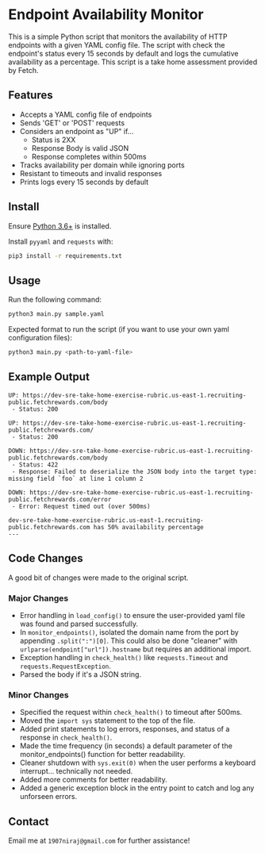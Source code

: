 # Endpoint Availability Monitor
This is a simple Python script that monitors the availability of HTTP endpoints with a given YAML config file. The script with check the endpoint's status every 15 seconds by default and logs the cumulative availability as a percentage. This script is a take home assessment provided by Fetch.

## Features
- Accepts a YAML config file of endpoints
- Sends 'GET' or 'POST' requests
- Considers an endpoint as "UP" if...
  - Status is 2XX
  - Response Body is valid JSON
  - Response completes within 500ms
- Tracks availability per domain while ignoring ports
- Resistant to timeouts and invalid responses
- Prints logs every 15 seconds by default

## Install
Ensure [Python 3.6+](https://realpython.com/installing-python/) is installed.

Install `pyyaml` and `requests` with:
```bash
pip3 install -r requirements.txt
```

## Usage
Run the following command:
```bash
python3 main.py sample.yaml
```
Expected format to run the script (if you want to use your own yaml configuration files):
```bash
python3 main.py <path-to-yaml-file>
```
## Example Output
```
UP: https://dev-sre-take-home-exercise-rubric.us-east-1.recruiting-public.fetchrewards.com/body
 - Status: 200

UP: https://dev-sre-take-home-exercise-rubric.us-east-1.recruiting-public.fetchrewards.com/
 - Status: 200

DOWN: https://dev-sre-take-home-exercise-rubric.us-east-1.recruiting-public.fetchrewards.com/body
 - Status: 422
 - Response: Failed to deserialize the JSON body into the target type: missing field `foo` at line 1 column 2

DOWN: https://dev-sre-take-home-exercise-rubric.us-east-1.recruiting-public.fetchrewards.com/error
 - Error: Request timed out (over 500ms)

dev-sre-take-home-exercise-rubric.us-east-1.recruiting-public.fetchrewards.com has 50% availability percentage
---
```

## Code Changes
A good bit of changes were made to the original script.
### Major Changes
- Error handling in `load_config()` to ensure the user-provided yaml file was found and parsed successfully.
- In `monitor_endpoints()`, isolated the domain name from the port by appending `.split(":")[0]`. This could also be done "cleaner" with `urlparse(endpoint["url"]).hostname` but requires an additional import. 
- Exception handling in `check_health()` like `requests.Timeout` and `requests.RequestException`.
- Parsed the body if it's a JSON string.

### Minor Changes
- Specified the request within `check_health()` to timeout after 500ms.
- Moved the `import sys` statement to the top of the file.
- Added print statements to log errors, responses, and status of a response in `check_health()`.
- Made the time frequency (in seconds) a default parameter of the monitor_endpoints() function for better readability.
- Cleaner shutdown with `sys.exit(0)` when the user performs a keyboard interrupt... technically not needed.
- Added more comments for better readability.
- Added a generic exception block in the entry point to catch and log any unforseen errors.

## Contact
Email me at `1907niraj@gmail.com` for further assistance!
